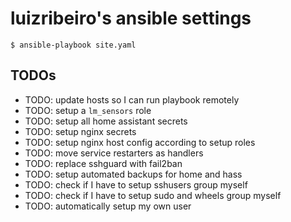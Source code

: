 # luizribeiro's ansible settings

```
$ ansible-playbook site.yaml
```

## TODOs

* TODO: update hosts so I can run playbook remotely
* TODO: setup a `lm_sensors` role
* TODO: setup all home assistant secrets
* TODO: setup nginx secrets
* TODO: setup nginx host config according to setup roles
* TODO: move service restarters as handlers
* TODO: replace sshguard with fail2ban
* TODO: setup automated backups for home and hass
* TODO: check if I have to setup sshusers group myself
* TODO: check if I have to setup sudo and wheels group myself
* TODO: automatically setup my own user
